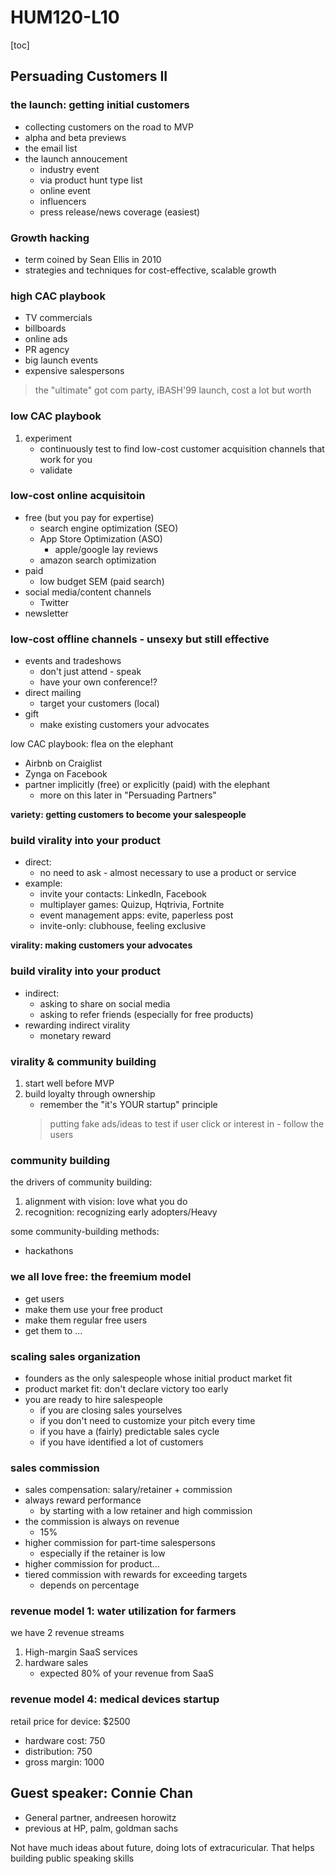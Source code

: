 # HUM120-L10

[toc]

## Persuading Customers II

### the launch: getting initial customers
- collecting customers on the road to MVP
- alpha and beta previews
- the email list
- the launch annoucement
    - industry event
    - via product hunt type list
    - online event
    - influencers
    - press release/news coverage (easiest)

### Growth hacking
- term coined by Sean Ellis in 2010
- strategies and techniques for cost-effective, scalable growth

### high CAC playbook
- TV commercials
- billboards
- online ads
- PR agency
- big launch events
- expensive salespersons
> the "ultimate" got com party, iBASH'99 launch, cost a lot but worth

### low CAC playbook
1. experiment
    - continuously test to find low-cost customer acquisition channels that work for you
    - validate

### low-cost online acquisitoin
- free (but you pay for expertise)
    - search engine optimization (SEO)
    - App Store Optimization (ASO)
        - apple/google lay reviews 
    - amazon search optimization
- paid
    - low budget SEM (paid search)
- social media/content channels
    - Twitter
- newsletter

### low-cost offline channels - unsexy but still effective
- events and tradeshows
    - don't just attend - speak
    - have your own conference!?
- direct mailing
    - target your customers (local)
- gift
    - make existing customers your advocates

low CAC playbook: flea on the elephant
- Airbnb on Craiglist
- Zynga on Facebook
- partner implicitly (free) or explicitly (paid) with the elephant
    - more on this later in "Persuading Partners"

**variety: getting customers to become your salespeople**

### build virality into your product
- direct:
    - no need to ask - almost necessary to use a product or service
- example:
    - invite your contacts: LinkedIn, Facebook
    - multiplayer games: Quizup, Hqtrivia, Fortnite
    - event management apps: evite, paperless post
    - invite-only: clubhouse, feeling exclusive 

**virality: making customers your advocates**

### build virality into your product
- indirect:
    - asking to share on social media
  - asking to refer friends (especially for free products)
- rewarding indirect virality
    - monetary reward

### virality & community building
1. start well before MVP
2. build loyalty through ownership
    - remember the "it's YOUR startup" principle
    > putting fake ads/ideas to test if user click or interest in - follow the users

### community building
the drivers of community building:
1. alignment with vision: love what you do
2. recognition: recognizing early adopters/Heavy

some community-building methods:
- hackathons

### we all love free: the freemium model
- get users
- make them use your free product
- make them regular free users
- get them to ...

### scaling sales organization
- founders as the only salespeople whose initial product market fit
- product market fit: don't declare victory too early
- you are ready to hire salespeople
    - if you are closing sales yourselves
    - if you don't need to customize your pitch every time
    - if you have a (fairly) predictable sales cycle
    - if you have identified a lot of customers

### sales commission
- sales compensation: salary/retainer + commission
- always reward performance
    - by starting with a low retainer and high commission
- the commission is always on revenue
    - 15%
- higher commission for part-time salespersons
    - especially if the retainer is low
- higher commission for product...
- tiered commission with rewards for exceeding targets
    - depends on percentage

### revenue model 1: water utilization for farmers
we have 2 revenue streams
1. High-margin SaaS services
2. hardware sales
    - expected 80% of your revenue from SaaS

### revenue model 4: medical devices startup
retail price for device: $2500
- hardware cost: 750
- distribution: 750
- gross margin: 1000

## Guest speaker: Connie Chan
- General partner, andreesen horowitz
- previous at HP, palm, goldman sachs

Not have much ideas about future, doing lots of extracuricular. That  helps building public speaking skills

